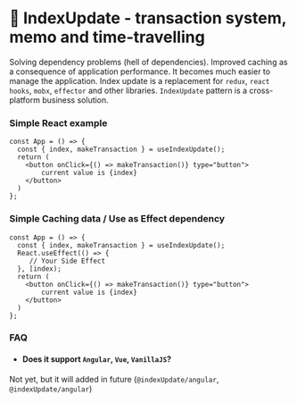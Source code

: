 # 🤞 IndexUpdate - transaction system, memo and time-travelling
Solving dependency problems (hell of dependencies). Improved caching as a consequence of application performance. It becomes much easier to manage the application. Index update is a replacement for `redux`, `react hooks`, `mobx`, `effector` and other libraries. `IndexUpdate` pattern is a cross-platform business solution.

### Simple React example
```tsx
const App = () => {
  const { index, makeTransaction } = useIndexUpdate();
  return (
    <button onClick={() => makeTransaction()} type="button">
        current value is {index}
    </button>
  )
};
```

### Simple Caching data / Use as Effect dependency
```tsx
const App = () => {
  const { index, makeTransaction } = useIndexUpdate();
  React.useEffect(() => { 
     // Your Side Effect
  }, [index);
  return (
    <button onClick={() => makeTransaction()} type="button">
        current value is {index}
    </button>
  )
};
```

### FAQ
- #### Does it support `Angular`, `Vue`, `VanillaJS`?

Not yet, but it will added in future (`@indexUpdate/angular`, `@indexUpdate/angular`)

